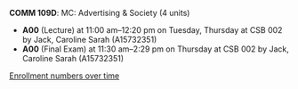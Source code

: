 **COMM 109D**: MC: Advertising & Society (4 units)

- **A00** (Lecture) at 11:00 am–12:20 pm on Tuesday, Thursday at CSB 002 by Jack, Caroline Sarah (A15732351)
- **A00** (Final Exam) at 11:30 am–2:29 pm on Thursday at CSB 002 by Jack, Caroline Sarah (A15732351)

[Enrollment numbers over time](./COMM109D.tsv)

